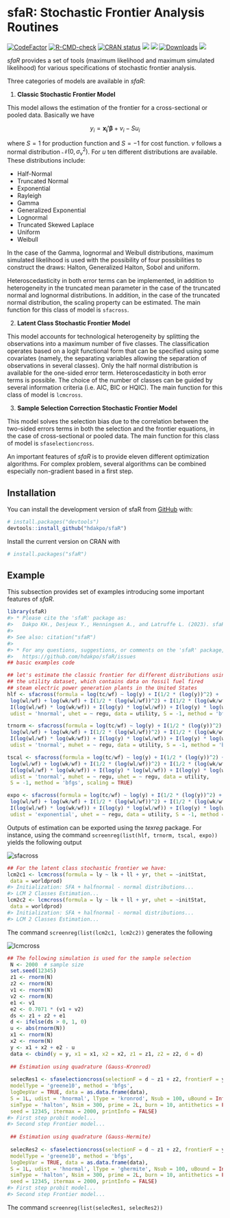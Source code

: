 
<!-- README.md is generated from README.Rmd. Please edit that file -->

# sfaR: Stochastic Frontier Analysis Routines

<!-- badges: start -->

[![CodeFactor](https://www.codefactor.io/repository/github/hdakpo/sfaR/badge)](https://www.codefactor.io/repository/github/hdakpo/sfaR)
[![R-CMD-check](https://github.com/hdakpo/sfaR/actions/workflows/R-CMD-check.yaml/badge.svg)](https://github.com/hdakpo/sfaR/actions/workflows/R-CMD-check.yaml)
[![CRAN
status](https://www.r-pkg.org/badges/version/sfaR)](https://CRAN.R-project.org/package=sfaR)
[![](https://img.shields.io/badge/devel%20version-1.0.0-darkred.svg)](https://github.com/hdakpo/sfaR)
[![](https://img.shields.io/badge/license-GPL-blue)](https://github.com/hdakpo/sfaR)
[![Downloads](https://cranlogs.r-pkg.org/badges/sfaR)](https://CRAN.R-project.org/package=sfaR)
[![](https://img.shields.io/github/languages/code-size/hdakpo/sfaR.svg)](https://github.com/hdakpo/sfaR)
<!-- badges: end -->

*sfaR* provides a set of tools (maximum likelihood and maximum simulated
likelihood) for various specifications of stochastic frontier analysis.

Three categories of models are available in *sfaR*:

1.  **Classic Stochastic Frontier Model**

This model allows the estimation of the frontier for a cross-sectional
or pooled data. Basically we have

$$y_i = \mathbf{x_i'}\boldsymbol{\beta} + v_i - Su_i$$

where $S = 1$ for production function and $S = -1$ for cost function.
$v$ follows a normal distribution $\mathcal{N}(0, \sigma_v^2)$. For $u$
ten different distributions are available. These distributions include:

- Half-Normal
- Truncated Normal
- Exponential
- Rayleigh
- Gamma
- Generalized Exponential
- Lognormal
- Truncated Skewed Laplace
- Uniform
- Weibull

In the case of the Gamma, lognormal and Weibull distributions, maximum
simulated likelihood is used with the possibility of four possibilities
to construct the draws: Halton, Generalized Halton, Sobol and uniform.

Heteroscedasticity in both error terms can be implemented, in addition
to heterogeneity in the truncated mean parameter in the case of the
truncated normal and lognormal distributions. In addition, in the case
of the truncated normal distribution, the scaling property can be
estimated. The main function for this class of model is `sfacross`.

2.  **Latent Class Stochastic Frontier Model**

This model accounts for technological heterogeneity by splitting the
observations into a maximum number of five classes. The classification
operates based on a logit functional form that can be specified using
some covariates (namely, the separating variables allowing the
separation of observations in several classes). Only the half normal
distribution is available for the one-sided error term.
Heteroscedasticity in both error terms is possible. The choice of the
number of classes can be guided by several information criteria
(i.e. AIC, BIC or HQIC). The main function for this class of model is
`lcmcross`.

3.  **Sample Selection Correction Stochastic Frontier Model**

This model solves the selection bias due to the correlation between the
two-sided errors terms in both the selection and the frontier equations,
in the case of cross-sectional or pooled data. The main function for
this class of model is `sfaselectioncross`.

An important features of *sfaR* is to provide eleven different
optimization algorithms. For complex problem, several algorithms can be
combined especially non-gradient based in a first step.

## Installation

You can install the development version of sfaR from
[GitHub](https://github.com/) with:

``` r
# install.packages("devtools")
devtools::install_github("hdakpo/sfaR")
```

Install the current version on CRAN with

``` r
# install.packages("sfaR")
```

## Example

This subsection provides set of examples introducing some important
features of *sfaR*.

``` r
library(sfaR)
#> * Please cite the 'sfaR' package as:
#>   Dakpo KH., Desjeux Y., Henningsen A., and Latruffe L. (2023). sfaR: Stochastic Frontier Analysis Routines. R package version 1.0.0.
#> 
#> See also: citation("sfaR")
#> 
#> * For any questions, suggestions, or comments on the 'sfaR' package, please make use of Tracker facilities at:
#>   https://github.com/hdakpo/sfaR/issues
## basic examples code

## let's estimate the classic frontier for different distributions using 
## the utility dataset, which contains data on fossil fuel fired 
## steam electric power generation plants in the United States
hlf <- sfacross(formula = log(tc/wf) ~ log(y) + I(1/2 * (log(y))^2) +
 log(wl/wf) + log(wk/wf) + I(1/2 * (log(wl/wf))^2) + I(1/2 * (log(wk/wf))^2) +
 I(log(wl/wf) * log(wk/wf)) + I(log(y) * log(wl/wf)) + I(log(y) * log(wk/wf)),
 udist = 'hnormal', uhet = ~ regu, data = utility, S = -1, method = 'bfgs')

trnorm <- sfacross(formula = log(tc/wf) ~ log(y) + I(1/2 * (log(y))^2) +
 log(wl/wf) + log(wk/wf) + I(1/2 * (log(wl/wf))^2) + I(1/2 * (log(wk/wf))^2) +
 I(log(wl/wf) * log(wk/wf)) + I(log(y) * log(wl/wf)) + I(log(y) * log(wk/wf)),
 udist = 'tnormal', muhet = ~ regu, data = utility, S = -1, method = 'bfgs')

tscal <- sfacross(formula = log(tc/wf) ~ log(y) + I(1/2 * (log(y))^2) +
 log(wl/wf) + log(wk/wf) + I(1/2 * (log(wl/wf))^2) + I(1/2 * (log(wk/wf))^2) +
 I(log(wl/wf) * log(wk/wf)) + I(log(y) * log(wl/wf)) + I(log(y) * log(wk/wf)),
 udist = 'tnormal', muhet = ~ regu, uhet = ~ regu, data = utility, 
 S = -1, method = 'bfgs', scaling = TRUE)

expo <- sfacross(formula = log(tc/wf) ~ log(y) + I(1/2 * (log(y))^2) +
 log(wl/wf) + log(wk/wf) + I(1/2 * (log(wl/wf))^2) + I(1/2 * (log(wk/wf))^2) +
 I(log(wl/wf) * log(wk/wf)) + I(log(y) * log(wl/wf)) + I(log(y) * log(wk/wf)),
 udist = 'exponential', uhet = ~ regu, data = utility, S = -1, method = 'bfgs')
```

Outputs of estimation can be exported using the *texreg* package. For
instance, using the command `screenreg(list(hlf, trnorm, tscal, expo))`
yields the following output

![sfacross](https://user-images.githubusercontent.com/29732089/235988357-90a74e12-7695-47ae-8b29-3591ca221bcd.png)

``` r
## For the latent class stochastic frontier we have:
lcm2c1 <- lcmcross(formula = ly ~ lk + ll + yr, thet = ~initStat, 
 data = worldprod)
#> Initialization: SFA + halfnormal - normal distributions...
#> LCM 2 Classes Estimation...
lcm2c2 <- lcmcross(formula = ly ~ lk + ll + yr, uhet = ~initStat, 
 data = worldprod)
#> Initialization: SFA + halfnormal - normal distributions...
#> LCM 2 Classes Estimation...
```

The command `screenreg(list(lcm2c1, lcm2c2))` generates the following

![lcmcross](https://user-images.githubusercontent.com/29732089/235991360-9b26b732-2a97-43b1-8ee1-d7f59147d4f1.png)

``` r
## The following simulation is used for the sample selection
 N <- 2000  # sample size
 set.seed(12345)
 z1 <- rnorm(N)
 z2 <- rnorm(N)
 v1 <- rnorm(N)
 v2 <- rnorm(N)
 e1 <- v1
 e2 <- 0.7071 * (v1 + v2)
 ds <- z1 + z2 + e1
 d <- ifelse(ds > 0, 1, 0)
 u <- abs(rnorm(N))
 x1 <- rnorm(N)
 x2 <- rnorm(N)
 y <- x1 + x2 + e2 - u
 data <- cbind(y = y, x1 = x1, x2 = x2, z1 = z1, z2 = z2, d = d)
 
 ## Estimation using quadrature (Gauss-Kronrod)
 
 selecRes1 <- sfaselectioncross(selectionF = d ~ z1 + z2, frontierF = y ~ x1 + x2, 
 modelType = 'greene10', method = 'bfgs',
 logDepVar = TRUE, data = as.data.frame(data),
 S = 1L, udist = 'hnormal', lType = 'kronrod', Nsub = 100, uBound = Inf,
 simType = 'halton', Nsim = 300, prime = 2L, burn = 10, antithetics = FALSE,
 seed = 12345, itermax = 2000, printInfo = FALSE)
#> First step probit model...
#> Second step Frontier model...
 
 ## Estimation using quadrature (Gauss-Hermite)
 
 selecRes2 <- sfaselectioncross(selectionF = d ~ z1 + z2, frontierF = y ~ x1 + x2, 
 modelType = 'greene10', method = 'bfgs',
 logDepVar = TRUE, data = as.data.frame(data),
 S = 1L, udist = 'hnormal', lType = 'ghermite', Nsub = 100, uBound = Inf,
 simType = 'halton', Nsim = 300, prime = 2L, burn = 10, antithetics = FALSE,
 seed = 12345, itermax = 2000, printInfo = FALSE)
#> First step probit model...
#> Second step Frontier model...
```

The command `screenreg(list(selecRes1, selecRes2))`
